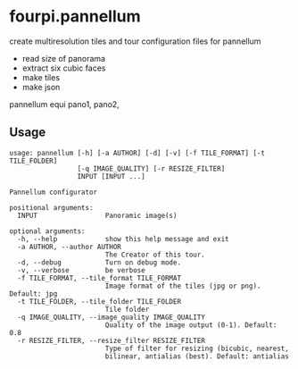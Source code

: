 # fourpi.pannellum


create multiresolution tiles and tour configuration files for pannellum

* read size of panorama
* extract six cubic faces 
* make tiles
* make json


pannellum equi pano1, pano2,

## Usage

	usage: pannellum [-h] [-a AUTHOR] [-d] [-v] [-f TILE_FORMAT] [-t TILE_FOLDER]
	                 [-q IMAGE_QUALITY] [-r RESIZE_FILTER]
	                 INPUT [INPUT ...]
	
	Pannellum configurator
	
	positional arguments:
	  INPUT                 Panoramic image(s)
	
	optional arguments:
	  -h, --help            show this help message and exit
	  -a AUTHOR, --author AUTHOR
	                        The Creator of this tour.
	  -d, --debug           Turn on debug mode.
	  -v, --verbose         be verbose
	  -f TILE_FORMAT, --tile_format TILE_FORMAT
	                        Image format of the tiles (jpg or png). Default: jpg
	  -t TILE_FOLDER, --tile_folder TILE_FOLDER
	                        Tile folder
	  -q IMAGE_QUALITY, --image_quality IMAGE_QUALITY
	                        Quality of the image output (0-1). Default: 0.8
	  -r RESIZE_FILTER, --resize_filter RESIZE_FILTER
	                        Type of filter for resizing (bicubic, nearest,
	                        bilinear, antialias (best). Default: antialias
